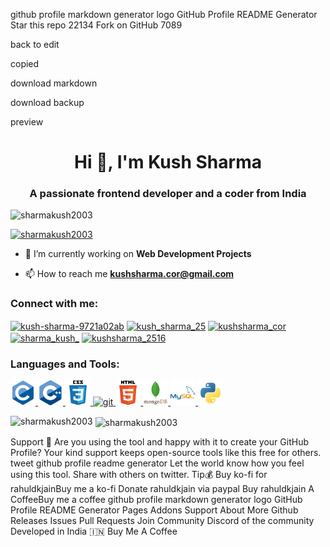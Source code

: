 github profile markdown generator logo
GitHub Profile README Generator
Star this repo
22134
Fork on GitHub
7089

back to edit

copied

download markdown

download backup

preview
<h1 align="center">Hi 👋, I'm Kush Sharma</h1>
<h3 align="center">A passionate frontend developer and a coder from India</h3>

<p align="left"> <img src="https://komarev.com/ghpvc/?username=sharmakush2003&label=Profile%20views&color=0e75b6&style=flat" alt="sharmakush2003" /> </p>

<p align="left"> <a href="https://github.com/ryo-ma/github-profile-trophy"><img src="https://github-profile-trophy.vercel.app/?username=sharmakush2003" alt="sharmakush2003" /></a> </p>

- 🔭 I’m currently working on **Web Development Projects**

- 📫 How to reach me **kushsharma.cor@gmail.com**

<h3 align="left">Connect with me:</h3>
<p align="left">
<a href="https://linkedin.com/in/kush-sharma-9721a02ab" target="blank"><img align="center" src="https://raw.githubusercontent.com/rahuldkjain/github-profile-readme-generator/master/src/images/icons/Social/linked-in-alt.svg" alt="kush-sharma-9721a02ab" height="30" width="40" /></a>
<a href="https://www.codechef.com/users/kush_sharma_25" target="blank"><img align="center" src="https://cdn.jsdelivr.net/npm/simple-icons@3.1.0/icons/codechef.svg" alt="kush_sharma_25" height="30" width="40" /></a>
<a href="https://www.hackerrank.com/kushsharma_cor" target="blank"><img align="center" src="https://raw.githubusercontent.com/rahuldkjain/github-profile-readme-generator/master/src/images/icons/Social/hackerrank.svg" alt="kushsharma_cor" height="30" width="40" /></a>
<a href="https://www.leetcode.com/sharma_kush_" target="blank"><img align="center" src="https://raw.githubusercontent.com/rahuldkjain/github-profile-readme-generator/master/src/images/icons/Social/leet-code.svg" alt="sharma_kush_" height="30" width="40" /></a>
<a href="https://auth.geeksforgeeks.org/user/kushsharma_2516" target="blank"><img align="center" src="https://raw.githubusercontent.com/rahuldkjain/github-profile-readme-generator/master/src/images/icons/Social/geeks-for-geeks.svg" alt="kushsharma_2516" height="30" width="40" /></a>
</p>

<h3 align="left">Languages and Tools:</h3>
<p align="left"> <a href="https://www.cprogramming.com/" target="_blank" rel="noreferrer"> <img src="https://raw.githubusercontent.com/devicons/devicon/master/icons/c/c-original.svg" alt="c" width="40" height="40"/> </a> <a href="https://www.w3schools.com/cpp/" target="_blank" rel="noreferrer"> <img src="https://raw.githubusercontent.com/devicons/devicon/master/icons/cplusplus/cplusplus-original.svg" alt="cplusplus" width="40" height="40"/> </a> <a href="https://www.w3schools.com/css/" target="_blank" rel="noreferrer"> <img src="https://raw.githubusercontent.com/devicons/devicon/master/icons/css3/css3-original-wordmark.svg" alt="css3" width="40" height="40"/> </a> <a href="https://git-scm.com/" target="_blank" rel="noreferrer"> <img src="https://www.vectorlogo.zone/logos/git-scm/git-scm-icon.svg" alt="git" width="40" height="40"/> </a> <a href="https://www.w3.org/html/" target="_blank" rel="noreferrer"> <img src="https://raw.githubusercontent.com/devicons/devicon/master/icons/html5/html5-original-wordmark.svg" alt="html5" width="40" height="40"/> </a> <a href="https://www.mongodb.com/" target="_blank" rel="noreferrer"> <img src="https://raw.githubusercontent.com/devicons/devicon/master/icons/mongodb/mongodb-original-wordmark.svg" alt="mongodb" width="40" height="40"/> </a> <a href="https://www.mysql.com/" target="_blank" rel="noreferrer"> <img src="https://raw.githubusercontent.com/devicons/devicon/master/icons/mysql/mysql-original-wordmark.svg" alt="mysql" width="40" height="40"/> </a> <a href="https://www.python.org" target="_blank" rel="noreferrer"> <img src="https://raw.githubusercontent.com/devicons/devicon/master/icons/python/python-original.svg" alt="python" width="40" height="40"/> </a> </p>

<p><img align="left" src="https://github-readme-stats.vercel.app/api/top-langs?username=sharmakush2003&show_icons=true&locale=en&layout=compact" alt="sharmakush2003" /></p>

<p>&nbsp;<img align="center" src="https://github-readme-stats.vercel.app/api?username=sharmakush2003&show_icons=true&locale=en" alt="sharmakush2003" /></p>

Support 🙏
Are you using the tool and happy with it to create your GitHub Profile?
Your kind support keeps open-source tools like this free for others.
tweet github profile readme generator
Let the world know how you feel using this tool. Share with others on twitter.
Tip💰
Buy ko-fi for rahuldkjainBuy me a ko-fi
Donate rahuldkjain via paypal
Buy rahuldkjain A CoffeeBuy me a coffee
github profile markdown generator logo
GitHub Profile README Generator
Pages
Addons
Support
About
More
Github
Releases
Issues
Pull Requests
Join Community
Discord of the community
Developed in India 🇮🇳
Buy Me A Coffee

